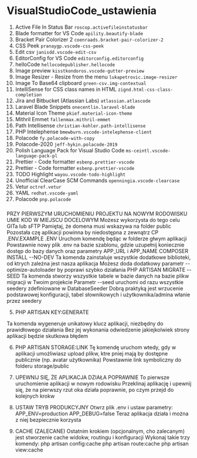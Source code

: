 # VisualStudioCode_ustawienia

1. Active File In Status Bar
`roscop.activefileinstatusbar`
2. Blade formatter for VS Code
`apility.beautify-blade`
3. Bracket Pair Colorizer 2
`coenraads.bracket-pair-colorizer-2`
4. CSS Peek
`pranaygp.vscode-css-peek`
5. Edit csv
`janisdd.vscode-edit-csv`
6. EditorConfig for VS Code
`editorconfig.editorconfig`
7. helloCode
`hellocodepublisher.hellocode`
8. Image preview
`kisstkondoros.vscode-gutter-preview`
9. Image Resizer - Resize from the menu
`lukapetrovic.image-resizer`
10. Image To Base64 clipboard
`green-csv.img-contextual`
11. IntelliSense for CSS class names in HTML
`zignd.html-css-class-completion`
12. Jira and Bitbucket (Atlassian Labs)
`atlassian.atlascode`
13. Laravel Blade Snippets
`onecentlin.laravel-blade`
14. Material Icon Theme
`pkief.material-icon-theme`
15. Mithril Emmet
`fallenmax.mithril-emmet`
16. Path Intellisense
`christian-kohler.path-intellisense`
17. PHP Intelephense
`bmewburn.vscode-intelephense-client`
18. Polacode
`fy.polacode-with-copy`
19. Polacode-2020
`jeff-hykin.polacode-2019`
20. Polish Language Pack for Visual Studio Code
`ms-ceintl.vscode-language-pack-pl`
21. Prettier - Code formatter
`esbenp.prettier-vscode`
22. Prettier - Code formatter
`esbenp.prettier-vscode`
23. TODO Highlight
`wayou.vscode-todo-highlight`
24. Unofficial ClearCase SCM Commands
`openningia.vscode-clearcase`
25. Vetur
`octref.vetur`
26. YAML
`redhat.vscode-yaml`
27. Polacode
`pnp.polacode`




###


PRZY PIERWSZYM URUCHOMIENIU PROJEKTU NA NOWYM  RODOWISKU
UMIE   KOD W MIEJSCU DOCELOWYM
Możesz wykorzysta  do tego celu GITa lub sFTP Pamiętaj, że domena musi wskazywa  na folder public
Pozostała czę   aplikacji powinna by  niedostępna z zewnątrz
CP .ENV.EXAMPLE .ENV
Uruchom komendę będąc w folderze gł wym aplikacji
Powstawnie nowy plik .env na bazie szablonu, gdzie uzupełnij koniecznie dostęp do bazy danych oraz parametry APP_URL i APP_NAME
COMPOSER INSTALL --NO-DEV
Ta komenda zainstaluje wszystkie dodatkowe biblioteki, od kt rych zależna jest nasza aplikacja
Możesz doda  dodatkowy parametr --optimize-autoloader by poprawi  szybko   działania
PHP ARTISAN MIGRATE --SEED
Ta komenda stworzy wszystkie tabele w bazie danych na bazie plik w migracji w Twoim projekcie
Parametr --seed uruchomi od razu wszystkie seedery zdefiniowane w DatabaseSeeder
Dobrą praktyką jest wrzucenie podstawowej konfiguracji, tabel słownikowych i użytkownika/admina wła nie przez seedery
        
 5. PHP ARTISAN KEY:GENERATE

Ta komenda wygeneruje unikatowy klucz aplikacji,
niezbędny do prawidłowego działania
Bez jej wykonania odwiedzenie jakiejkolwiek strony aplikacji będzie skutkowa  błędem

6. PHP ARTISAN STORAGE:LINK
Tę komendę uruchom wtedy, gdy w aplikacji umożliwiasz upload plik w, kt re p  niej mają by  dostępne publicznie (np. avatar użytkownika)
Powstawnie link symboliczny do folderu storage/public

7. UPEWNIJ SIĘ, ŻE APLIKACJA DZIAŁA POPRAWNIE To pierwsze uruchomienie aplikacji w nowym  rodowisku
Przeklinaj aplikację i upewnij się, że na pierwszy rzut oka działa poprawnie, po czym przejd  do kolejnych krok w

8. USTAW TRYB PRODUKCYJNY
Otw rz plik .env i ustaw parametry:
APP_ENV=production APP_DEBUG=false
Teraz aplikacja działa i można z niej bezpiecznie korzysta

9. CACHE (ZALECANE)
Ostatnim krokiem (opcjonalnym, cho  zalecanym) jest
stworzenie cache widok w, routingu i konfiguracji
Wykonaj takie trzy komendy:
php artisan config:cache php artisan route:cache php artisan view:cache


















